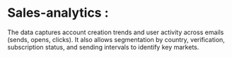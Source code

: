 # Sales-analytics :
The data captures account creation trends and user activity across emails (sends, opens, clicks). It also allows segmentation by country, verification, subscription status, and sending intervals to identify key markets.
